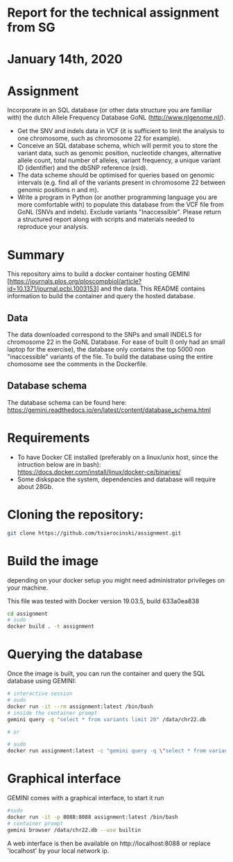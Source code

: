 # Report for the technical assignment from SG
# January 14th, 2020


# Assignment

Incorporate in an SQL database (or other data structure you are familiar with) the dutch Allele Frequency Database GoNL (http://www.nlgenome.nl/).
- Get the SNV and indels data in VCF (it is sufficient to limit the analysis to one chromosome, such as chromosome 22 for example).
- Conceive an SQL database schema, which will permit you to store the variant data, such as genomic position, nucleotide changes, alternative allele count, total number of alleles, variant frequency, a unique variant ID (identifier) and the dbSNP reference (rsid).
- The data scheme should be optimised for queries based on genomic intervals (e.g. find all of the variants present in chromosome 22 between genomic positions n and m).
- Write a program in Python (or another programming language you are more comfortable with) to populate this database from the VCF file from GoNL (SNVs and indels). Exclude variants "Inaccessible".
Please return a structured report along with scripts and materials needed to reproduce your analysis.


# Summary
This repository aims to build a docker container hosting GEMINI [https://journals.plos.org/ploscompbiol/article?id=10.1371/journal.pcbi.1003153] and the data. This README contains information to build the container and query the hosted database.

## Data
The data downloaded correspond to the SNPs and small INDELS for chromosome 22 in the GoNL Database. For ease of built (I only had an small laptop for the exercise), the database only contains the top 5000 non "inaccessible" variants of the file. To build the database using the entire chomosome see the comments in the Dockerfile.

## Database schema
The database schema can be found here: https://gemini.readthedocs.io/en/latest/content/database_schema.html

# Requirements
- To have Docker CE installed (preferably on a linux/unix host, since the intruction below are in bash): https://docs.docker.com/install/linux/docker-ce/binaries/
- Some diskspace the system, dependencies and database will require about 28Gb.

# Cloning the repository:

```bash
git clone https://github.com/tsierocinski/assignment.git
```

# Build the image

depending on your docker setup you might need administrator privileges on your machine.

This file was tested with Docker version 19.03.5, build 633a0ea838

```bash
cd assignment
# sudo
docker build . -t assignment
```

# Querying the database

Once the image is built, you can run the container and query the SQL database using GEMINI:

```bash
# interactive session
# sudo
docker run -it --rm assignment:latest /bin/bash
# inside the container prompt
gemini query -q "select * from variants limit 20" /data/chr22.db

# or

# sudo 
docker run assignment:latest -c "gemini query -q \"select * from variants limit 20\" /data/chr22.db"

```

# Graphical interface

GEMINI comes with a graphical interface, to start it run

```bash
#sudo
docker run -it -p 8088:8088 assignment:latest /bin/bash
# container prompt
gemini browser /data/chr22.db --use builtin
```

A web interface is then be available on http://localhost:8088 or replace 'localhost' by your local network ip.


